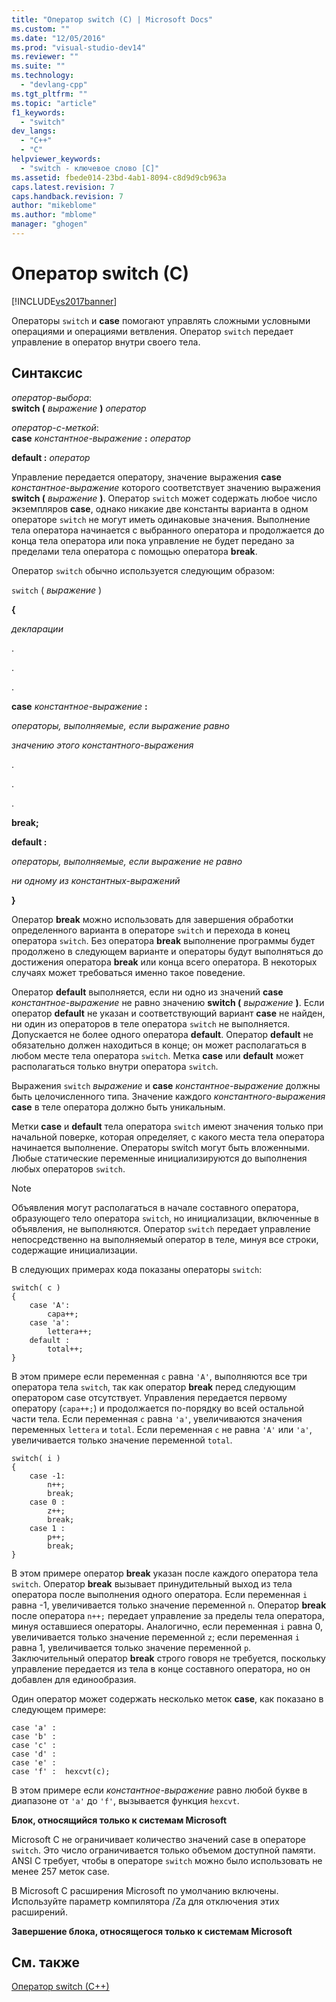 ```yaml
---
title: "Оператор switch (C) | Microsoft Docs"
ms.custom: ""
ms.date: "12/05/2016"
ms.prod: "visual-studio-dev14"
ms.reviewer: ""
ms.suite: ""
ms.technology: 
  - "devlang-cpp"
ms.tgt_pltfrm: ""
ms.topic: "article"
f1_keywords: 
  - "switch"
dev_langs: 
  - "C++"
  - "C"
helpviewer_keywords: 
  - "switch - ключевое слово [C]"
ms.assetid: fbede014-23bd-4ab1-8094-c8d9d9cb963a
caps.latest.revision: 7
caps.handback.revision: 7
author: "mikeblome"
ms.author: "mblome"
manager: "ghogen"
---
```

# Оператор switch (C)
[!INCLUDE[vs2017banner](../assembler/inline/includes/vs2017banner.md)]

Операторы `switch` и **case** помогают управлять сложными условными операциями и операциями ветвления.  Оператор `switch` передает управление в оператор внутри своего тела.  
  
## Синтаксис  
 *оператор\-выбора*:  
 **switch \(** *выражение* **\)** *оператор*  
  
 *оператор\-с\-меткой*:  
 **case**  *константное\-выражение*  **:**  *оператор*  
  
 **default :**  *оператор*  
  
 Управление передается оператору, значение выражения **case** *константное\-выражение* которого соответствует значению выражения **switch \(** *выражение* **\)**.  Оператор `switch` может содержать любое число экземпляров **case**, однако никакие две константы варианта в одном операторе `switch` не могут иметь одинаковые значения.  Выполнение тела оператора начинается с выбранного оператора и продолжается до конца тела оператора или пока управление не будет передано за пределами тела оператора с помощью оператора **break**.  
  
 Оператор `switch` обычно используется следующим образом:  
  
 `switch` \( *выражение* \)  
  
 **{**  
  
 *декларации*  
  
 .  
  
 .  
  
 .  
  
 **case** *константное\-выражение* **:**  
  
 *операторы, выполняемые, если выражение равно*  
  
 *значению этого константного\-выражения*  
  
 .  
  
 .  
  
 .  
  
 **break;**  
  
 **default :**  
  
 *операторы, выполняемые, если выражение не равно*  
  
 *ни одному из константных\-выражений*  
  
 **}**  
  
 Оператор **break** можно использовать для завершения обработки определенного варианта в операторе `switch` и перехода в конец оператора `switch`.  Без оператора **break** выполнение программы будет продолжено в следующем варианте и операторы будут выполняться до достижения оператора **break** или конца всего оператора.  В некоторых случаях может требоваться именно такое поведение.  
  
 Оператор **default** выполняется, если ни одно из значений **case** *константное\-выражение* не равно значению **switch \(** *выражение* **\)**.  Если оператор **default** не указан и соответствующий вариант **case** не найден, ни один из операторов в теле оператора `switch` не выполняется.  Допускается не более одного оператора **default**.  Оператор **default** не обязательно должен находиться в конце; он может располагаться в любом месте тела оператора `switch`.  Метка **case** или **default** может располагаться только внутри оператора `switch`.  
  
 Выражения `switch` *выражение* и **case** *константное\-выражение* должны быть целочисленного типа.  Значение каждого *константного\-выражения* **case** в теле оператора должно быть уникальным.  
  
 Метки **case** и **default** тела оператора `switch` имеют значения только при начальной поверке, которая определяет, с какого места тела оператора начинается выполнение.  Операторы switch могут быть вложенными.  Любые статические переменные инициализируются до выполнения любых операторов `switch`.  
  
> [!NOTE]
>  Объявления могут располагаться в начале составного оператора, образующего тело оператора `switch`, но инициализации, включенные в объявления, не выполняются.  Оператор `switch` передает управление непосредственно на выполняемый оператор в теле, минуя все строки, содержащие инициализации.  
  
 В следующих примерах кода показаны операторы `switch`:  
  
```  
switch( c )   
{  
    case 'A':  
        capa++;  
    case 'a':  
        lettera++;  
    default :  
        total++;  
}  
```  
  
 В этом примере если переменная `c` равна `'A'`, выполняются все три оператора тела `switch`, так как оператор **break** перед следующим оператором case отсутствует.  Управления передается первому оператору \(`capa++;`\) и продолжается по\-порядку во всей остальной части тела.  Если переменная `c` равна `'a'`, увеличиваются значения переменных `lettera` и `total`.  Если переменная `c` не равна `'A'` или `'a'`, увеличивается только значение переменной `total`.  
  
```  
switch( i )   
{  
    case -1:  
        n++;  
        break;  
    case 0 :  
        z++;  
        break;  
    case 1 :  
        p++;  
        break;  
}  
```  
  
 В этом примере оператор **break** указан после каждого оператора тела `switch`.  Оператор **break** вызывает принудительный выход из тела оператора после выполнения одного оператора.  Если переменная `i` равна \-1, увеличивается только значение переменной `n`.  Оператор **break** после оператора `n++;` передает управление за пределы тела оператора, минуя оставшиеся операторы.  Аналогично, если переменная `i` равна 0, увеличивается только значение переменной `z`; если переменная `i` равна 1, увеличивается только значение переменной `p`.  Заключительный оператор **break** строго говоря не требуется, поскольку управление передается из тела в конце составного оператора, но он добавлен для единообразия.  
  
 Один оператор может содержать несколько меток **case**, как показано в следующем примере:  
  
```  
case 'a' :  
case 'b' :  
case 'c' :  
case 'd' :  
case 'e' :  
case 'f' :  hexcvt(c);  
```  
  
 В этом примере если *константное\-выражение* равно любой букве в диапазоне от `'a'` до `'f'`, вызывается функция `hexcvt`.  
  
 **Блок, относящийся только к системам Microsoft**  
  
 Microsoft C не ограничивает количество значений case в операторе `switch`.  Это число ограничивается только объемом доступной памяти.  ANSI C требует, чтобы в операторе `switch` можно было использовать не менее 257 меток case.  
  
 В Microsoft C расширения Microsoft по умолчанию включены.  Используйте параметр компилятора \/Za для отключения этих расширений.  
  
 **Завершение блока, относящегося только к системам Microsoft**  
  
## См. также  
 [Оператор switch \(C\+\+\)](../cpp/switch-statement-cpp.md)